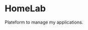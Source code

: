 # HomeLab
<!-- ❌ Don't Delete This Comment ❌
Project short description:
  Full-stack e-shop web application
Project Topics (tags):
  mysql css html jquery php javascipt
-->

Plateform to manage my applications.
